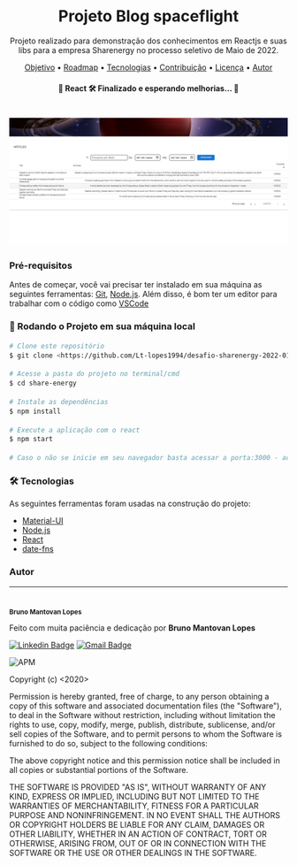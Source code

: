<h1 align="center">Projeto Blog spaceflight</h1>

<p align="center">Projeto realizado para demonstração dos conhecimentos em Reactjs e suas libs para a empresa Sharenergy no processo seletivo de Maio de 2022.</p>

<p align="center">
 <a href="#objetivo">Objetivo</a> •
 <a href="#roadmap">Roadmap</a> • 
 <a href="#tecnologias">Tecnologias</a> • 
 <a href="#contribuicao">Contribuição</a> • 
 <a href="#licenc-a">Licença</a> • 
 <a href="#autor">Autor</a>
</p>

<h4 align="center"> 
	🚧  React 🛠️ Finalizado e esperando melhorias...  🚧
</h4>

<h1 align="center">
  <img alt="Blog" title="#blog sharenergy" src="./src/Assets/imgReadme.png" />
</h1>

### Pré-requisitos

Antes de começar, você vai precisar ter instalado em sua máquina as seguintes ferramentas:
[Git](https://git-scm.com), [Node.js](https://nodejs.org/en/).
Além disso, é bom ter um editor para trabalhar com o código como [VSCode](https://code.visualstudio.com/)

### 🎲 Rodando o Projeto em sua máquina local

```bash
# Clone este repositório
$ git clone <https://github.com/Lt-lopes1994/desafio-sharenergy-2022-01/tree/Bruno-Mantovan_lopes>

# Acesse a pasta do projeto no terminal/cmd
$ cd share-energy

# Instale as dependências
$ npm install

# Execute a aplicação com o react
$ npm start

# Caso o não se inicie em seu navegador basta acessar a porta:3000 - acesse <http://localhost:3000>
```

### 🛠 Tecnologias

As seguintes ferramentas foram usadas na construção do projeto:

- [Material-UI](https://material-ui.com/)
- [Node.js](https://nodejs.org/en/)
- [React](https://pt-br.reactjs.org/)
- [date-fns](https://date-fns.org/)

### Autor

---

 <img style="border-radius: 50%;" src="https://media-exp1.licdn.com/dms/image/D5635AQFHz4KeCCDnmA/profile-framedphoto-shrink_100_100/0/1638557517193?e=1653084000&v=beta&t=zzcMBWwyDPKKGidWvQrbe03TNnXq0mKC8Bj19vrmRfs" width="100px;" alt=""/>
 <br />
 <sub><b>Bruno Mantovan Lopes</b></sub></a>

Feito com muita paciência e dedicação por <b>Bruno Mantovan Lopes</b>

[![Linkedin Badge](https://img.shields.io/badge/-Bruno_Lopes-blue?style=flat-square&logo=Linkedin&logoColor=white&link=https://www.linkedin.com/in/bruno-mantovan-lopes-c501a54tb532/)](https://www.linkedin.com/in/bruno-mantovan-lopes-c501a54tb532/)
[![Gmail Badge](https://img.shields.io/badge/-brunomantovanlopes@gmail.com-c14438?style=flat-square&logo=Gmail&logoColor=white&link=mailto:brunomantovanlopes@gmail.com)](mailto:brunomantovanlopes@gmail.com)

<img alt="APM" src="https://img.shields.io/apm/l/react?style=for-the-badge">

Copyright (c) <2020> <Seu Nome>

Permission is hereby granted, free of charge, to any person obtaining a copy
of this software and associated documentation files (the "Software"), to deal
in the Software without restriction, including without limitation the rights
to use, copy, modify, merge, publish, distribute, sublicense, and/or sell
copies of the Software, and to permit persons to whom the Software is
furnished to do so, subject to the following conditions:

The above copyright notice and this permission notice shall be included in all
copies or substantial portions of the Software.

THE SOFTWARE IS PROVIDED "AS IS", WITHOUT WARRANTY OF ANY KIND, EXPRESS OR
IMPLIED, INCLUDING BUT NOT LIMITED TO THE WARRANTIES OF MERCHANTABILITY,
FITNESS FOR A PARTICULAR PURPOSE AND NONINFRINGEMENT. IN NO EVENT SHALL THE
AUTHORS OR COPYRIGHT HOLDERS BE LIABLE FOR ANY CLAIM, DAMAGES OR OTHER
LIABILITY, WHETHER IN AN ACTION OF CONTRACT, TORT OR OTHERWISE, ARISING FROM,
OUT OF OR IN CONNECTION WITH THE SOFTWARE OR THE USE OR OTHER DEALINGS IN THE
SOFTWARE.
